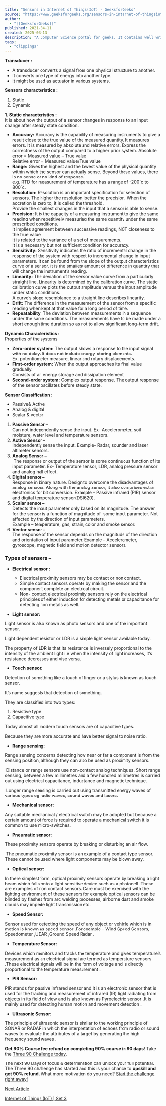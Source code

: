 ```yaml
---
title: "Sensors in Internet of Things(IoT) - GeeksforGeeks"
source: "https://www.geeksforgeeks.org/sensors-in-internet-of-thingsiot/"
author:
  - "[[GeeksforGeeks]]"
published: 2021-04-11
created: 2025-03-13
description: "A Computer Science portal for geeks. It contains well written, well thought and well explained computer science and programming articles, quizzes and practice/competitive programming/company interview Questions."
tags:
  - "clippings"
---
```


**Transducer :** 

- A transducer converts a signal from one physical structure to another.
- It converts one type of energy into another type.
- It might be used as actuator in various systems.

**Sensors characteristics :**

1. Static
2. Dynamic

**1\. Static characteristics :**  
It is about how the output of a sensor changes in response to an input change after steady state condition.

- **Accuracy:** Accuracy is the capability of measuring instruments to give a result close to the true value of the measured quantity. It measures errors. It is measured by absolute and relative errors. Express the correctness of the output compared to a higher prior system. Absolute error = Measured value – True value  
Relative error = Measured value/True value
- **Range:** Gives the highest and the lowest value of the physical quantity within which the sensor can actually sense. Beyond these values, there is no sense or no kind of response.  
e.g. RTD for measurement of temperature has a range of -200\`c to 800\`c.
- **Resolution:** Resolution is an important specification for selection of sensors. The higher the resolution, better the precision. When the accretion is zero to, it is called the threshold.  
Provide the smallest changes in the input that a sensor is able to sense.
- **Precision:** It is the capacity of a measuring instrument to give the same reading when repetitively measuring the same quantity under the same prescribed conditions.  
It implies agreement between successive readings, NOT closeness to the true value.  
It is related to the variance of a set of measurements.  
It is a necessary but not sufficient condition for accuracy.
- **Sensitivity:** Sensitivity indicates the ratio of incremental change in the response of the system with respect to incremental change in input parameters. It can be found from the slope of the output characteristics curve of a sensor. It is the smallest amount of difference in quantity that will change the instrument’s reading.
- **Linearity:** The deviation of the sensor value curve from a particularly straight line. Linearity is determined by the calibration curve. The static calibration curve plots the output amplitude versus the input amplitude under static conditions.   
A curve’s slope resemblance to a straight line describes linearity.
- **Drift:** The difference in the measurement of the sensor from a specific reading when kept at that value for a long period of time.
- **Repeatability:** The deviation between measurements in a sequence under the same conditions. The measurements have to be made under a short enough time duration so as not to allow significant long-term drift.

**Dynamic Characteristics :**  
Properties of the systems

- **Zero-order system:** The output shows a response to the input signal with no delay. It does not include energy-storing elements.  
Ex. potentiometer measure, linear and rotary displacements.
- **First-order system:** When the output approaches its final value gradually.  
Consists of an energy storage and dissipation element.
- **Second-order system:** Complex output response. The output response of the sensor oscillates before steady state.

**Sensor Classification :**

- Passive& Active
- Analog & digital
- Scalar & vector

1. **Passive Sensor –**  
Can not independently sense the input. Ex- Accelerometer, soil moisture, water level and temperature sensors.
2. **Active Sensor –**   
Independently sense the input. Example- Radar, sounder and laser altimeter sensors.
3. **Analog Sensor** **–**  
 The response or output of the sensor is some continuous function of its input parameter. Ex- Temperature sensor, LDR, analog pressure sensor and analog hall effect.
4. **Digital sensor –**  
Response in binary nature. Design to overcome the disadvantages of analog sensors. Along with the analog sensor, it also comprises extra electronics for bit conversion. Example – Passive infrared (PIR) sensor and digital temperature sensor(DS1620).
5. **Scalar sensor –**   
Detects the input parameter only based on its magnitude. The answer for the sensor is a function of magnitude of  some input parameter. Not affected by the direction of input parameters.  
Example – temperature, gas, strain, color and smoke sensor.
6. **Vector sensor –**  
The response of the sensor depends on the magnitude of the direction and orientation of input parameter. Example – Accelerometer, gyroscope, magnetic field and motion detector sensors.

### Types of sensors –

- **Electrical sensor :**
	- Electrical proximity sensors may be contact or non contact. 
	- Simple contact sensors operate by making the sensor and the component complete an electrical circuit. 
	- Non- contact electrical proximity sensors rely on the electrical principles of either induction for detecting metals or capacitance for detecting non metals as well.

	
- **Light sensor:**

Light sensor is also known as photo sensors and one of the important sensor.

Light dependent resistor or LDR is a simple light sensor available today.

The property of LDR is that its resistance is inversely proportional to the intensity of the ambient light i.e when the intensity of light increases, it’s resistance decreases and vise versa.

- **Touch sensor:**

Detection of something like a touch of finger or a stylus is known as touch sensor.

It’s name suggests that detection of something.

They are classified into two types:

1. Resistive type
2. Capacitive type

Today almost all modern touch sensors are of capacitive types.

Because they are more accurate and have better signal to noise ratio.

- **Range sensing:**

Range sensing concerns detecting how near or far a component is from the sensing position, although they can also be used as proximity sensors.

 Distance or range sensors use non-contact analog techniques. Short range sensing, between a few millimetres and a few hundred millimetres is carried out using electrical capacitance, inductance and magnetic technique.

 Longer range sensing is carried out using transmitted energy waves of various types eg radio waves, sound waves and lasers.

- **Mechanical sensor:**

Any suitable mechanical / electrical switch may be adopted but because a certain amount of force is required to operate a mechanical switch it is common to use micro-switches.

- **Pneumatic sensor:**

These proximity sensors operate by breaking or disturbing an air flow.

 The pneumatic proximity sensor is an example of a contact type sensor. These cannot be used where light components may be blown away.

- **Optical sensor:**

In there simplest form, optical proximity sensors operate by breaking a light beam which falls onto a light sensitive device such as a photocell. These are examples of non contact sensors. Care must be exercised with the lighting environment of these sensors for example optical sensors can be blinded by flashes from arc welding processes, airborne dust and smoke clouds may impede light transmission etc.

- **Speed Sensor:**

Sensor used for detecting the speed of any object or vehicle which is in motion is known as speed sensor .For example – Wind Speed Sensors, Speedometer ,UDAR ,Ground Speed Radar .

- **Temperature Sensor:**

Devices which monitors and tracks the temperature and gives temperature’s measurement as an electrical signal are termed as temperature sensors .These electrical signals will be in the form of voltage and is directly proportional to the temperature measurement .

- **PIR Sensor:**

PIR stands for passive infrared sensor and it is an electronic sensor that is used for the tracking and measurement of infrared (IR) light radiating from objects in its field of view and is also known as Pyroelectric sensor .It is mainly used for detecting human motion and movement detection .

- **Ultrasonic Sensor:**

The principle of ultrasonic sensor is similar to the working principle of SONAR or RADAR in which the interpretation of echoes from radio or sound waves to evaluate the attributes of a target by generating the high frequency sound waves .

  

**Get 90% Course fee refund on completing 90% course in 90 days**! Take the [Three 90 Challenge today](https://www.geeksforgeeks.org/courses?utm_source=geeksforgeeks&utm_medium=bottomtextad&utm_campaign=three90).  
  
The next 90 Days of focus & determination can unlock your full potential. The Three 90 challenge has started and this is your chance to **upskill and get 90% refund.** What more motivation do you need? [Start the challenge right away!](https://www.geeksforgeeks.org/courses?utm_source=geeksforgeeks&utm_medium=bottomtextad&utm_campaign=three90)

  

[Next Article](https://www.geeksforgeeks.org/internet-things-iot/?ref=next_article)

[Internet of Things (IoT) | Set 3](https://www.geeksforgeeks.org/internet-things-iot/?ref=next_article)